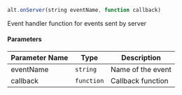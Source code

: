 ```js
alt.onServer(string eventName, function callback)
```

Event handler function for events sent by server

#### Parameters
| Parameter Name | Type | Description |
| -------------- | ----------- | ----------- |
| eventName | `string` | Name of the event |
| callback | `function` | Callback function |